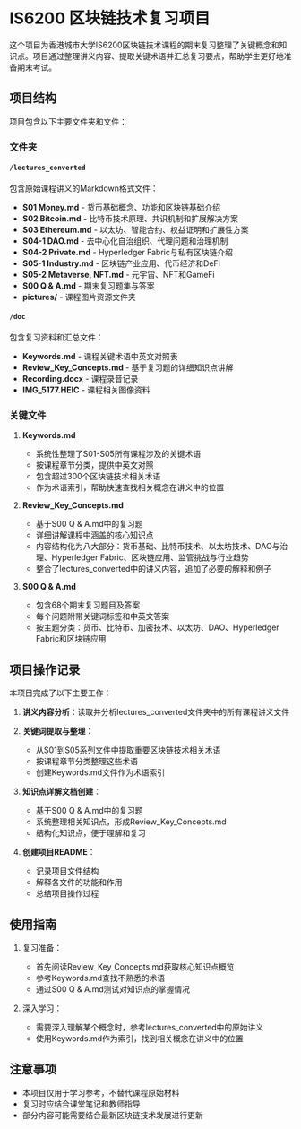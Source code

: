 # IS6200 区块链技术复习项目

这个项目为香港城市大学IS6200区块链技术课程的期末复习整理了关键概念和知识点。项目通过整理讲义内容、提取关键术语并汇总复习要点，帮助学生更好地准备期末考试。

## 项目结构

项目包含以下主要文件夹和文件：

### 文件夹

#### `/lectures_converted`

包含原始课程讲义的Markdown格式文件：

- **S01 Money.md** - 货币基础概念、功能和区块链基础介绍
- **S02 Bitcoin.md** - 比特币技术原理、共识机制和扩展解决方案
- **S03 Ethereum.md** - 以太坊、智能合约、权益证明和扩展性方案
- **S04-1 DAO.md** - 去中心化自治组织、代理问题和治理机制
- **S04-2 Private.md** - Hyperledger Fabric与私有区块链介绍
- **S05-1 Industry.md** - 区块链产业应用、代币经济和DeFi
- **S05-2 Metaverse, NFT.md** - 元宇宙、NFT和GameFi
- **S00 Q & A.md** - 期末复习题集与答案
- **pictures/** - 课程图片资源文件夹

#### `/doc`

包含复习资料和汇总文件：

- **Keywords.md** - 课程关键术语中英文对照表
- **Review_Key_Concepts.md** - 基于复习题的详细知识点讲解
- **Recording.docx** - 课程录音记录
- **IMG_5177.HEIC** - 课程相关图像资料

### 关键文件

1. **Keywords.md**
   - 系统性整理了S01-S05所有课程涉及的关键术语
   - 按课程章节分类，提供中英文对照
   - 包含超过300个区块链技术相关术语
   - 作为术语索引，帮助快速查找相关概念在讲义中的位置

2. **Review_Key_Concepts.md**
   - 基于S00 Q & A.md中的复习题
   - 详细讲解课程中涵盖的核心知识点
   - 内容结构化为八大部分：货币基础、比特币技术、以太坊技术、DAO与治理、Hyperledger Fabric、区块链应用、监管挑战与行业趋势
   - 整合了lectures_converted中的讲义内容，追加了必要的解释和例子

3. **S00 Q & A.md**
   - 包含68个期末复习题目及答案
   - 每个问题附带关键词标签和中英文答案
   - 按主题分类：货币、比特币、加密技术、以太坊、DAO、Hyperledger Fabric和区块链应用

## 项目操作记录

本项目完成了以下主要工作：

1. **讲义内容分析**：读取并分析lectures_converted文件夹中的所有课程讲义文件

2. **关键词提取与整理**：
   - 从S01到S05系列文件中提取重要区块链技术相关术语
   - 按课程章节分类整理这些术语
   - 创建Keywords.md文件作为术语索引

3. **知识点详解文档创建**：
   - 基于S00 Q & A.md中的复习题
   - 系统整理相关知识点，形成Review_Key_Concepts.md
   - 结构化知识点，便于理解和复习

4. **创建项目README**：
   - 记录项目文件结构
   - 解释各文件的功能和作用
   - 总结项目操作过程

## 使用指南

1. 复习准备：
   - 首先阅读Review_Key_Concepts.md获取核心知识点概览
   - 参考Keywords.md查找不熟悉的术语
   - 通过S00 Q & A.md测试对知识点的掌握情况

2. 深入学习：
   - 需要深入理解某个概念时，参考lectures_converted中的原始讲义
   - 使用Keywords.md作为索引，找到相关概念在讲义中的位置

## 注意事项

- 本项目仅用于学习参考，不替代课程原始材料
- 复习时应结合课堂笔记和教师指导
- 部分内容可能需要结合最新区块链技术发展进行更新 